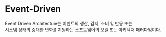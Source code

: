 # Event-Driven

Event Driven Architecture는 이벤트의 생산, 감지, 소비 및 반응 또는   
시스템 상태의 중대한 변화를 지원하는 소프트웨어의 모델 또는 아키텍처 패러다임이다.